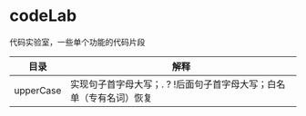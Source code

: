 # codeLab
代码实验室，一些单个功能的代码片段

| 目录 | 解释 |
| --- |  --- |
| upperCase | 实现句子首字母大写；. ? !后面句子首字母大写；白名单（专有名词）恢复 |